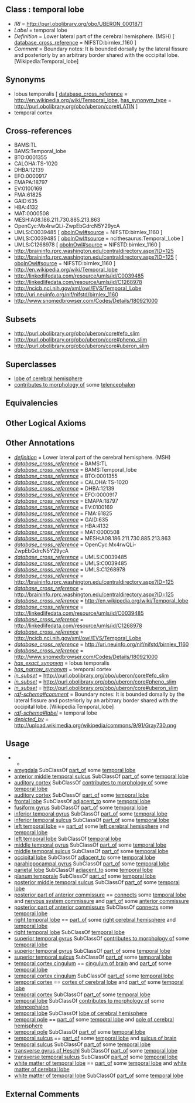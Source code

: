 
## Class : temporal lobe

 * *IRI* = http://purl.obolibrary.org/obo/UBERON_0001871
 * *Label* = temporal lobe
 * *Definition* = Lower lateral part of the cerebral hemisphere. (MSH) [ [database_cross_reference](../../ef/oboInOwl#hasDbXref.md) = NIFSTD:birnlex_1160 ]
 * *Comment* = Boundary notes: It is bounded dorsally by the lateral fissure and posteriorly by an arbitrary border shared with the occipital lobe. [Wikipedia:Temporal_lobe]

## Synonyms

 * lobus temporalis [ [database_cross_reference](../../ef/oboInOwl#hasDbXref.md) = http://en.wikipedia.org/wiki/Temporal_lobe, [has_synonym_type](../../pe/oboInOwl#hasSynonymType.md) = http://purl.obolibrary.org/obo/uberon/core#LATIN ]
 * temporal cortex

## Cross-references

 * BAMS:TL
 * BAMS:Temporal_lobe
 * BTO:0001355
 * CALOHA:TS-1020
 * DHBA:12139
 * EFO:0000917
 * EMAPA:18797
 * EV:0100169
 * FMA:61825
 * GAID:635
 * HBA:4132
 * MAT:0000508
 * MESH:A08.186.211.730.885.213.863
 * OpenCyc:Mx4rwQLi-ZwpEbGdrcN5Y29ycA
 * UMLS:C0039485 [ [oboInOwl#source](../../ce/oboInOwl#source.md) = NIFSTD:birnlex_1160 ]
 * UMLS:C0039485 [ [oboInOwl#source](../../ce/oboInOwl#source.md) = ncithesaurus:Temporal_Lobe ]
 * UMLS:C1268978 [ [oboInOwl#source](../../ce/oboInOwl#source.md) = NIFSTD:birnlex_1160 ]
 * http://braininfo.rprc.washington.edu/centraldirectory.aspx?ID=125
 * http://braininfo.rprc.washington.edu/centraldirectory.aspx?ID=125 [ [oboInOwl#source](../../ce/oboInOwl#source.md) = NIFSTD:birnlex_1160 ]
 * http://en.wikipedia.org/wiki/Temporal_lobe
 * http://linkedlifedata.com/resource/umls/id/C0039485
 * http://linkedlifedata.com/resource/umls/id/C1268978
 * http://ncicb.nci.nih.gov/xml/owl/EVS/Temporal_Lobe
 * http://uri.neuinfo.org/nif/nifstd/birnlex_1160
 * http://www.snomedbrowser.com/Codes/Details/180921000

## Subsets

 * http://purl.obolibrary.org/obo/uberon/core#efo_slim
 * http://purl.obolibrary.org/obo/uberon/core#pheno_slim
 * http://purl.obolibrary.org/obo/uberon/core#uberon_slim

## Superclasses

 * [lobe of cerebral hemisphere](../../UBERON/26/UBERON_0016526.md)
 * [contributes to morphology of](../../RO/33/RO_0002433.md) some [telencephalon](../../UBERON/93/UBERON_0001893.md)

## Equivalencies


## Other Logical Axioms


## Other Annotations

 * *[definition](../../IAO/15/IAO_0000115.md)* = Lower lateral part of the cerebral hemisphere. (MSH)
 * *[database_cross_reference](../../ef/oboInOwl#hasDbXref.md)* = BAMS:TL
 * *[database_cross_reference](../../ef/oboInOwl#hasDbXref.md)* = BAMS:Temporal_lobe
 * *[database_cross_reference](../../ef/oboInOwl#hasDbXref.md)* = BTO:0001355
 * *[database_cross_reference](../../ef/oboInOwl#hasDbXref.md)* = CALOHA:TS-1020
 * *[database_cross_reference](../../ef/oboInOwl#hasDbXref.md)* = DHBA:12139
 * *[database_cross_reference](../../ef/oboInOwl#hasDbXref.md)* = EFO:0000917
 * *[database_cross_reference](../../ef/oboInOwl#hasDbXref.md)* = EMAPA:18797
 * *[database_cross_reference](../../ef/oboInOwl#hasDbXref.md)* = EV:0100169
 * *[database_cross_reference](../../ef/oboInOwl#hasDbXref.md)* = FMA:61825
 * *[database_cross_reference](../../ef/oboInOwl#hasDbXref.md)* = GAID:635
 * *[database_cross_reference](../../ef/oboInOwl#hasDbXref.md)* = HBA:4132
 * *[database_cross_reference](../../ef/oboInOwl#hasDbXref.md)* = MAT:0000508
 * *[database_cross_reference](../../ef/oboInOwl#hasDbXref.md)* = MESH:A08.186.211.730.885.213.863
 * *[database_cross_reference](../../ef/oboInOwl#hasDbXref.md)* = OpenCyc:Mx4rwQLi-ZwpEbGdrcN5Y29ycA
 * *[database_cross_reference](../../ef/oboInOwl#hasDbXref.md)* = UMLS:C0039485
 * *[database_cross_reference](../../ef/oboInOwl#hasDbXref.md)* = UMLS:C0039485
 * *[database_cross_reference](../../ef/oboInOwl#hasDbXref.md)* = UMLS:C1268978
 * *[database_cross_reference](../../ef/oboInOwl#hasDbXref.md)* = http://braininfo.rprc.washington.edu/centraldirectory.aspx?ID=125
 * *[database_cross_reference](../../ef/oboInOwl#hasDbXref.md)* = http://braininfo.rprc.washington.edu/centraldirectory.aspx?ID=125
 * *[database_cross_reference](../../ef/oboInOwl#hasDbXref.md)* = http://en.wikipedia.org/wiki/Temporal_lobe
 * *[database_cross_reference](../../ef/oboInOwl#hasDbXref.md)* = http://linkedlifedata.com/resource/umls/id/C0039485
 * *[database_cross_reference](../../ef/oboInOwl#hasDbXref.md)* = http://linkedlifedata.com/resource/umls/id/C1268978
 * *[database_cross_reference](../../ef/oboInOwl#hasDbXref.md)* = http://ncicb.nci.nih.gov/xml/owl/EVS/Temporal_Lobe
 * *[database_cross_reference](../../ef/oboInOwl#hasDbXref.md)* = http://uri.neuinfo.org/nif/nifstd/birnlex_1160
 * *[database_cross_reference](../../ef/oboInOwl#hasDbXref.md)* = http://www.snomedbrowser.com/Codes/Details/180921000
 * *[has_exact_synonym](../../ym/oboInOwl#hasExactSynonym.md)* = lobus temporalis
 * *[has_narrow_synonym](../../ym/oboInOwl#hasNarrowSynonym.md)* = temporal cortex
 * *[in_subset](../../et/oboInOwl#inSubset.md)* = http://purl.obolibrary.org/obo/uberon/core#efo_slim
 * *[in_subset](../../et/oboInOwl#inSubset.md)* = http://purl.obolibrary.org/obo/uberon/core#pheno_slim
 * *[in_subset](../../et/oboInOwl#inSubset.md)* = http://purl.obolibrary.org/obo/uberon/core#uberon_slim
 * *[rdf-schema#comment](../../nt/rdf-schema#comment.md)* = Boundary notes: It is bounded dorsally by the lateral fissure and posteriorly by an arbitrary border shared with the occipital lobe. [Wikipedia:Temporal_lobe]
 * *[rdf-schema#label](../../el/rdf-schema#label.md)* = temporal lobe
 * *[depicted_by](../../depicted/by/depicted_by.md)* = http://upload.wikimedia.org/wikipedia/commons/9/91/Gray730.png

## Usage

 * -
 * [amygdala](../../UBERON/76/UBERON_0001876.md) SubClassOf [part_of](../../BFO/50/BFO_0000050.md) some [temporal lobe](../../UBERON/71/UBERON_0001871.md)
 * [anterior middle temporal sulcus](../../UBERON/13/UBERON_0027113.md) SubClassOf [part_of](../../BFO/50/BFO_0000050.md) some [temporal lobe](../../UBERON/71/UBERON_0001871.md)
 * [auditory cortex](../../UBERON/93/UBERON_0001393.md) SubClassOf [contributes to morphology of](../../RO/33/RO_0002433.md) some [temporal lobe](../../UBERON/71/UBERON_0001871.md)
 * [auditory cortex](../../UBERON/93/UBERON_0001393.md) SubClassOf [part_of](../../BFO/50/BFO_0000050.md) some [temporal lobe](../../UBERON/71/UBERON_0001871.md)
 * [frontal lobe](../../UBERON/25/UBERON_0016525.md) SubClassOf [adjacent_to](../../RO/20/RO_0002220.md) some [temporal lobe](../../UBERON/71/UBERON_0001871.md)
 * [fusiform gyrus](../../UBERON/66/UBERON_0002766.md) SubClassOf [part_of](../../BFO/50/BFO_0000050.md) some [temporal lobe](../../UBERON/71/UBERON_0001871.md)
 * [inferior temporal gyrus](../../UBERON/51/UBERON_0002751.md) SubClassOf [part_of](../../BFO/50/BFO_0000050.md) some [temporal lobe](../../UBERON/71/UBERON_0001871.md)
 * [inferior temporal sulcus](../../UBERON/69/UBERON_0002969.md) SubClassOf [part_of](../../BFO/50/BFO_0000050.md) some [temporal lobe](../../UBERON/71/UBERON_0001871.md)
 * [left temporal lobe](../../UBERON/08/UBERON_0002808.md) == [part_of](../../BFO/50/BFO_0000050.md) some [left cerebral hemisphere](../../UBERON/12/UBERON_0002812.md) and [temporal lobe](../../UBERON/71/UBERON_0001871.md)
 * [left temporal lobe](../../UBERON/08/UBERON_0002808.md) SubClassOf [temporal lobe](../../UBERON/71/UBERON_0001871.md)
 * [middle temporal gyrus](../../UBERON/71/UBERON_0002771.md) SubClassOf [part_of](../../BFO/50/BFO_0000050.md) some [temporal lobe](../../UBERON/71/UBERON_0001871.md)
 * [middle temporal sulcus](../../UBERON/89/UBERON_0014689.md) SubClassOf [part_of](../../BFO/50/BFO_0000050.md) some [temporal lobe](../../UBERON/71/UBERON_0001871.md)
 * [occipital lobe](../../UBERON/21/UBERON_0002021.md) SubClassOf [adjacent_to](../../RO/20/RO_0002220.md) some [temporal lobe](../../UBERON/71/UBERON_0001871.md)
 * [parahippocampal gyrus](../../UBERON/73/UBERON_0002973.md) SubClassOf [part_of](../../BFO/50/BFO_0000050.md) some [temporal lobe](../../UBERON/71/UBERON_0001871.md)
 * [parietal lobe](../../UBERON/72/UBERON_0001872.md) SubClassOf [adjacent_to](../../RO/20/RO_0002220.md) some [temporal lobe](../../UBERON/71/UBERON_0001871.md)
 * [planum temporale](../../UBERON/68/UBERON_0022268.md) SubClassOf [part_of](../../BFO/50/BFO_0000050.md) some [temporal lobe](../../UBERON/71/UBERON_0001871.md)
 * [posterior middle temporal sulcus](../../UBERON/68/UBERON_0025768.md) SubClassOf [part_of](../../BFO/50/BFO_0000050.md) some [temporal lobe](../../UBERON/71/UBERON_0001871.md)
 * [posterior part of anterior commissure](../../UBERON/43/UBERON_0003043.md) == [connects](../../RO/76/RO_0002176.md) some [temporal lobe](../../UBERON/71/UBERON_0001871.md) and [nervous system commissure](../../UBERON/20/UBERON_0001020.md) and [part_of](../../BFO/50/BFO_0000050.md) some [anterior commissure](../../UBERON/35/UBERON_0000935.md)
 * [posterior part of anterior commissure](../../UBERON/43/UBERON_0003043.md) SubClassOf [connects](../../RO/76/RO_0002176.md) some [temporal lobe](../../UBERON/71/UBERON_0001871.md)
 * [right temporal lobe](../../UBERON/09/UBERON_0002809.md) == [part_of](../../BFO/50/BFO_0000050.md) some [right cerebral hemisphere](../../UBERON/13/UBERON_0002813.md) and [temporal lobe](../../UBERON/71/UBERON_0001871.md)
 * [right temporal lobe](../../UBERON/09/UBERON_0002809.md) SubClassOf [temporal lobe](../../UBERON/71/UBERON_0001871.md)
 * [superior temporal gyrus](../../UBERON/69/UBERON_0002769.md) SubClassOf [contributes to morphology of](../../RO/33/RO_0002433.md) some [temporal lobe](../../UBERON/71/UBERON_0001871.md)
 * [superior temporal gyrus](../../UBERON/69/UBERON_0002769.md) SubClassOf [part_of](../../BFO/50/BFO_0000050.md) some [temporal lobe](../../UBERON/71/UBERON_0001871.md)
 * [superior temporal sulcus](../../UBERON/34/UBERON_0002734.md) SubClassOf [part_of](../../BFO/50/BFO_0000050.md) some [temporal lobe](../../UBERON/71/UBERON_0001871.md)
 * [temporal cortex cingulum](../../UBERON/29/UBERON_0022429.md) == [cingulum of brain](../../UBERON/61/UBERON_0003961.md) and [part_of](../../BFO/50/BFO_0000050.md) some [temporal lobe](../../UBERON/71/UBERON_0001871.md)
 * [temporal cortex cingulum](../../UBERON/29/UBERON_0022429.md) SubClassOf [part_of](../../BFO/50/BFO_0000050.md) some [temporal lobe](../../UBERON/71/UBERON_0001871.md)
 * [temporal cortex](../../UBERON/38/UBERON_0016538.md) == [cortex of cerebral lobe](../../UBERON/29/UBERON_0016529.md) and [part_of](../../BFO/50/BFO_0000050.md) some [temporal lobe](../../UBERON/71/UBERON_0001871.md)
 * [temporal cortex](../../UBERON/38/UBERON_0016538.md) SubClassOf [part_of](../../BFO/50/BFO_0000050.md) some [temporal lobe](../../UBERON/71/UBERON_0001871.md)
 * [temporal lobe](../../UBERON/71/UBERON_0001871.md) SubClassOf [contributes to morphology of](../../RO/33/RO_0002433.md) some [telencephalon](../../UBERON/93/UBERON_0001893.md)
 * [temporal lobe](../../UBERON/71/UBERON_0001871.md) SubClassOf [lobe of cerebral hemisphere](../../UBERON/26/UBERON_0016526.md)
 * [temporal pole](../../UBERON/76/UBERON_0002576.md) == [part_of](../../BFO/50/BFO_0000050.md) some [temporal lobe](../../UBERON/71/UBERON_0001871.md) and [pole of cerebral hemisphere](../../UBERON/99/UBERON_0009899.md)
 * [temporal pole](../../UBERON/76/UBERON_0002576.md) SubClassOf [part_of](../../BFO/50/BFO_0000050.md) some [temporal lobe](../../UBERON/71/UBERON_0001871.md)
 * [temporal sulcus](../../UBERON/87/UBERON_0014687.md) == [part_of](../../BFO/50/BFO_0000050.md) some [temporal lobe](../../UBERON/71/UBERON_0001871.md) and [sulcus of brain](../../UBERON/18/UBERON_0013118.md)
 * [temporal sulcus](../../UBERON/87/UBERON_0014687.md) SubClassOf [part_of](../../BFO/50/BFO_0000050.md) some [temporal lobe](../../UBERON/71/UBERON_0001871.md)
 * [transverse gyrus of Heschl](../../UBERON/39/UBERON_0003939.md) SubClassOf [part_of](../../BFO/50/BFO_0000050.md) some [temporal lobe](../../UBERON/71/UBERON_0001871.md)
 * [transverse temporal sulcus](../../UBERON/69/UBERON_0002569.md) SubClassOf [part_of](../../BFO/50/BFO_0000050.md) some [temporal lobe](../../UBERON/71/UBERON_0001871.md)
 * [white matter of temporal lobe](../../UBERON/34/UBERON_0016534.md) == [part_of](../../BFO/50/BFO_0000050.md) some [temporal lobe](../../UBERON/71/UBERON_0001871.md) and [white matter of cerebral lobe](../../UBERON/27/UBERON_0016527.md)
 * [white matter of temporal lobe](../../UBERON/34/UBERON_0016534.md) SubClassOf [part_of](../../BFO/50/BFO_0000050.md) some [temporal lobe](../../UBERON/71/UBERON_0001871.md)

## External Comments

